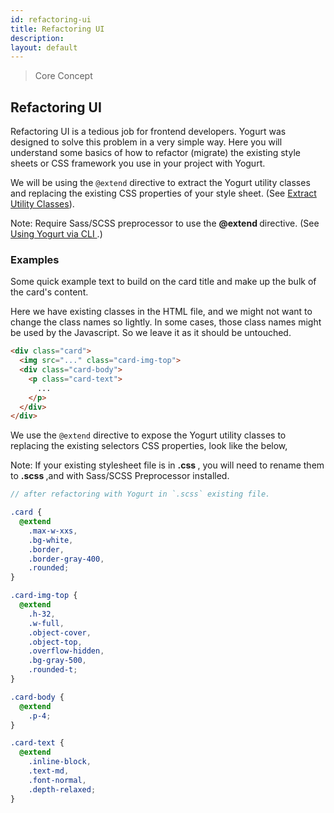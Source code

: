 ```yaml
---
id: refactoring-ui
title: Refactoring UI
description:
layout: default
---
```


> Core Concept

## Refactoring UI

Refactoring UI is a tedious job for frontend developers. Yogurt was designed to solve this problem in a very simple way. Here you will understand some basics of how to refactor (migrate) the existing style sheets or CSS framework you use in your project with Yogurt.

We will be using the `@extend` directive to extract the Yogurt utility classes and replacing the existing CSS properties of your style sheet. (See [Extract Utility Classes](/extract-utility-classes/)).

<y class="my-4 mx-4 p-3 border-l-8 border-orange-600 text-sm text-orange-600 bg-orange-200 dark:bg-orange-900">
  <span class="pr-1 font-semibold">
    Note:
  </span>
  Require Sass/SCSS preprocessor to use the
  <strong>
    @extend
  </strong>
  directive. (See
  <a href="/installation/#using-yogurt-via-cli">
    Using Yogurt via CLI
  </a>.)
</y>

### Examples

<y class="my-4 mx-auto max-w-xxs">
  <y class="bg-white border border-gray-400 rounded">
    <y class="w-full h-32 bg-gray-500"></y>
    <y class="p-5 text-md font-normal depth-wider">
      Some quick example text to build on the card title and make up the bulk of the card's content.
    </y>
  </y>
</y>

Here we have existing classes in the HTML file, and we might not want to change the class names so lightly. In some cases, those class names might be used by the Javascript. So we leave it as it should be untouched.

```html
<div class="card">
  <img src="..." class="card-img-top">
  <div class="card-body">
    <p class="card-text">
      ...
    </p>
  </div>
</div>
```

We use the `@extend` directive to expose the Yogurt utility classes to replacing the existing selectors CSS properties, look like the below,

<y class="my-4 mx-4 p-3 border-l-8 border-orange-600 text-sm text-orange-600 bg-orange-200 dark:bg-orange-900">
  <span class="pr-1 font-semibold">
    Note:
  </span>
  If your existing stylesheet file is in
  <strong>
  .css
  </strong>
  , you will need to rename them to
  <strong>
  .scss
  </strong>
  ,and with Sass/SCSS Preprocessor installed.
</y>

```scss
// after refactoring with Yogurt in `.scss` existing file.

.card {
  @extend
    .max-w-xxs,
    .bg-white,
    .border,
    .border-gray-400,
    .rounded;
}

.card-img-top {
  @extend
    .h-32,
    .w-full,
    .object-cover,
    .object-top,
    .overflow-hidden,
    .bg-gray-500,
    .rounded-t;
}

.card-body {
  @extend
    .p-4;
}

.card-text {
  @extend
    .inline-block,
    .text-md,
    .font-normal,
    .depth-relaxed;
}
```

